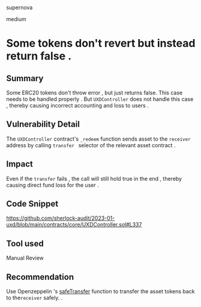 supernova

medium

# Some tokens don't revert but instead return false .

## Summary
Some ERC20 tokens don't throw error , but just returns false. This case needs to be handled properly . 
But `UXDController` does not handle this case , thereby causing incorrect accounting and loss  to users . 


## Vulnerability Detail
The `UXDController` contract's `_redeem` function  sends asset to the `receiver` address by calling `transfer ` selector of the relevant asset contract . 


## Impact
Even if the `transfer` fails , the call will still hold true in the end , thereby causing direct fund loss for the user . 

## Code Snippet
https://github.com/sherlock-audit/2023-01-uxd/blob/main/contracts/core/UXDController.sol#L337
## Tool used

Manual Review

## Recommendation
Use  Openzeppelin 's [safeTransfer](https://github.com/OpenZeppelin/openzeppelin-contracts/blob/master/contracts/token/ERC20/utils/SafeERC20.sol#L22) function to transfer the asset tokens back to the`receiver` safely. .